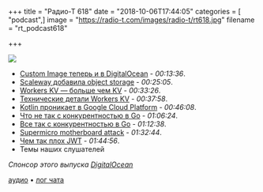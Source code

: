 +++
title = "Радио-Т 618"
date = "2018-10-06T17:44:05"
categories = [ "podcast",]
image = "https://radio-t.com/images/radio-t/rt618.jpg"
filename = "rt_podcast618"

+++

![](https://radio-t.com/images/radio-t/rt618.jpg)

- [Custom Image теперь и в DigitalOcean](https://blog.digitalocean.com/custom-images/) - *00:13:36*.
- [Scaleway добавила object storage](https://techcrunch.com/2018/10/05/scaleway-adds-object-storage/) - *00:25:05*.
- [Workers KV — больше чем KV](https://blog.cloudflare.com/introducing-workers-kv/) - *00:33:26*.
- [Технические детали Workers KV](https://blog.cloudflare.com/building-with-workers-kv/) - *00:37:58*.
- [Kotlin проникает в Google Cloud Platform](https://www.androidcentral.com/android-developers-love-kotlin) - *00:46:08*.
- [Что не так с конкурентностью в Go](https://vorpus.org/blog/notes-on-structured-concurrency-or-go-statement-considered-harmful/) - *01:06:24*.
- [Все так с конкурентностью в Go](https://eli.thegreenplace.net/2018/go-hits-the-concurrency-nail-right-on-the-head/) - *01:12:38*.
- [Supermicro motherboard attack](https://www.lightbluetouchpaper.org/2018/10/05/making-sense-of-the-supermicro-motherboard-attack/) - *01:32:44*.
- [Чем так плох JWT](https://developer.okta.com/blog/2017/08/17/why-jwts-suck-as-session-tokens) - *01:44:56*.
- Темы наших слушателей

*Спонсор этого выпуска [DigitalOcean](https://www.digitalocean.com)*


[аудио](http://cdn.radio-t.com/rt_podcast618.mp3) • [лог чата](http://chat.radio-t.com/logs/radio-t-618.html)
<audio src="http://cdn.radio-t.com/rt_podcast618.mp3" preload="none"></audio>
